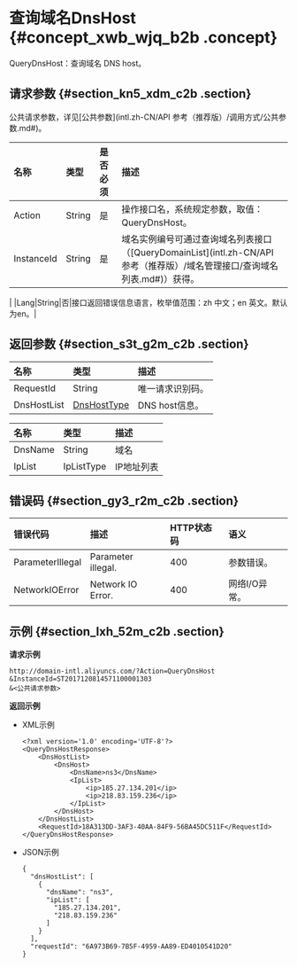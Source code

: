 # 查询域名DnsHost {#concept_xwb_wjq_b2b .concept}

QueryDnsHost：查询域名 DNS host。

## 请求参数 {#section_kn5_xdm_c2b .section}

公共请求参数，详见[公共参数](intl.zh-CN/API 参考（推荐版）/调用方式/公共参数.md#)。

|名称|类型|是否必须|描述|
|:-|:-|:---|:-|
|Action|String|是|操作接口名，系统规定参数，取值：QueryDnsHost。|
|InstanceId|String|是|域名实例编号可通过查询域名列表接口（[QueryDomainList](intl.zh-CN/API 参考（推荐版）/域名管理接口/查询域名列表.md#)）获得。

|
|Lang|String|否|接口返回错误信息语言，枚举值范围：zh 中文；en 英文。默认为en。|

## 返回参数 {#section_s3t_g2m_c2b .section}

|名称|类型|描述|
|:-|:-|:-|
|RequestId|String|唯一请求识别码。|
|DnsHostList|[DnsHostType](#table_gjw_k2m_c2b)|DNS host信息。|

|名称|类型|描述|
|:-|:-|:-|
|DnsName|String|域名|
|IpList|IpListType|IP地址列表|

## 错误码 {#section_gy3_r2m_c2b .section}

|错误代码|描述|HTTP状态码|语义|
|:---|:-|:------|:-|
|ParameterIllegal|Parameter illegal.|400|参数错误。|
|NetworkIOError|Network IO Error.|400|网络I/O异常。|

## 示例 {#section_lxh_52m_c2b .section}

**请求示例**

```
http://domain-intl.aliyuncs.com/?Action=QueryDnsHost
&InstanceId=ST2017120814571100001303
&<公共请求参数>
```

**返回示例**

-   XML示例

    ```
    <?xml version='1.0' encoding='UTF-8'?>
    <QueryDnsHostResponse>
        <DnsHostList>
            <DnsHost>
                <DnsName>ns3</DnsName>
                <IpList>
                    <ip>185.27.134.201</ip>
                    <ip>218.83.159.236</ip>
                </IpList>
            </DnsHost>
        </DnsHostList>
        <RequestId>18A313DD-3AF3-40AA-84F9-56BA45DC511F</RequestId>
    </QueryDnsHostResponse>
    ```

-   JSON示例

    ```
    {
      "dnsHostList": [
        {
          "dnsName": "ns3",
          "ipList": [
            "185.27.134.201",
            "218.83.159.236"
          ]
        }
      ],
      "requestId": "6A973B69-7B5F-4959-AA89-ED4010541D20"
    }
    ```


